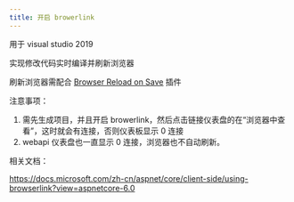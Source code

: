 ```yaml
---
title: 开启 browerlink
---
```


用于 visual studio 2019

实现修改代码实时编译并刷新浏览器

刷新浏览器需配合 [Browser Reload on Save](https://marketplace.visualstudio.com/items?itemName=MadsKristensen.BrowserReloadonSave) 插件

注意事项：

1. 需先生成项目，并且开启 browerlink，然后点击链接仪表盘的在“浏览器中查看”，这时就会有连接，否则仪表板显示 0 连接
2. webapi 仪表盘也一直显示 0 连接，浏览器也不自动刷新。

相关文档：

https://docs.microsoft.com/zh-cn/aspnet/core/client-side/using-browserlink?view=aspnetcore-6.0
